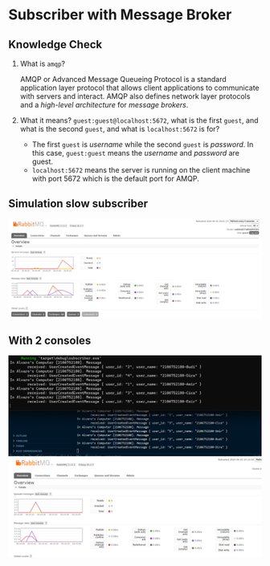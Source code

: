 # Subscriber with Message Broker

## Knowledge Check
1. What is `amqp`?

    AMQP or Advanced Message Queueing Protocol is a standard application layer protocol that allows client applications to communicate with servers and interact. AMQP also defines network layer protocols and a _high-level architecture_ for _message brokers_.

2. What it means? `guest:guest@localhost:5672`, what is the first `guest`, and what is the second `guest`, and what is `localhost:5672` is for?
    - The first `guest` is _username_ while the second `guest` is _password_. In this case, `guest:guest` means the _username_ and _password_ are guest.
    - `localhost:5672` means the server is running on the client machine with port 5672 which is the default port for AMQP.

## Simulation slow subscriber

![alt text](slow_request.png)

## With 2 consoles 

![alt text](two_consoles.png)
![alt text](rmq-slow_request.png)
